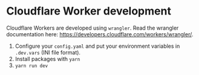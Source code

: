 # Cloudflare Worker development
Cloudflare Workers are developed using `wrangler`. Read the wrangler documentation here:
<https://developers.cloudflare.com/workers/wrangler/>.

1. Configure your `config.yaml` and put your environment variables in `.dev.vars` (INI file format).
1. Install packages with `yarn`
1. `yarn run dev`
